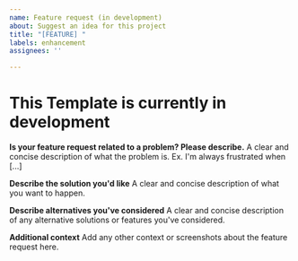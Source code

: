 ```yaml
---
name: Feature request (in development)
about: Suggest an idea for this project
title: "[FEATURE] "
labels: enhancement
assignees: ''

---
```


# This Template is currently in development

**Is your feature request related to a problem? Please describe.**
A clear and concise description of what the problem is. Ex. I'm always frustrated when [...]

**Describe the solution you'd like**
A clear and concise description of what you want to happen.

**Describe alternatives you've considered**
A clear and concise description of any alternative solutions or features you've considered.

**Additional context**
Add any other context or screenshots about the feature request here.
